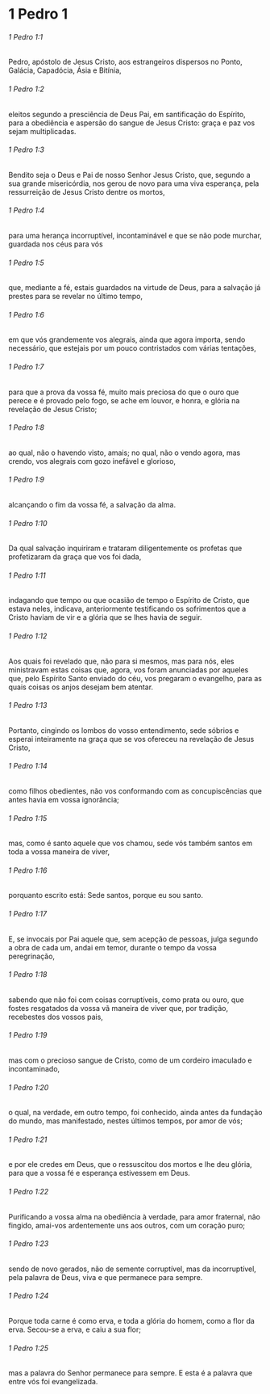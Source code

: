 # 1 Pedro 1

###### 1 Pedro 1:1

Pedro, apóstolo de Jesus Cristo, aos estrangeiros dispersos no Ponto, Galácia, Capadócia, Ásia e Bitínia,

###### 1 Pedro 1:2

eleitos segundo a presciência de Deus Pai, em santificação do Espírito, para a obediência e aspersão do sangue de Jesus Cristo: graça e paz vos sejam multiplicadas.

###### 1 Pedro 1:3

Bendito seja o Deus e Pai de nosso Senhor Jesus Cristo, que, segundo a sua grande misericórdia, nos gerou de novo para uma viva esperança, pela ressurreição de Jesus Cristo dentre os mortos,

###### 1 Pedro 1:4

para uma herança incorruptível, incontaminável e que se não pode murchar, guardada nos céus para vós

###### 1 Pedro 1:5

que, mediante a fé, estais guardados na virtude de Deus, para a salvação já prestes para se revelar no último tempo,

###### 1 Pedro 1:6

em que vós grandemente vos alegrais, ainda que agora importa, sendo necessário, que estejais por um pouco contristados com várias tentações,

###### 1 Pedro 1:7

para que a prova da vossa fé, muito mais preciosa do que o ouro que perece e é provado pelo fogo, se ache em louvor, e honra, e glória na revelação de Jesus Cristo;

###### 1 Pedro 1:8

ao qual, não o havendo visto, amais; no qual, não o vendo agora, mas crendo, vos alegrais com gozo inefável e glorioso,

###### 1 Pedro 1:9

alcançando o fim da vossa fé, a salvação da alma.

###### 1 Pedro 1:10

Da qual salvação inquiriram e trataram diligentemente os profetas que profetizaram da graça que vos foi dada,

###### 1 Pedro 1:11

indagando que tempo ou que ocasião de tempo o Espírito de Cristo, que estava neles, indicava, anteriormente testificando os sofrimentos que a Cristo haviam de vir e a glória que se lhes havia de seguir.

###### 1 Pedro 1:12

Aos quais foi revelado que, não para si mesmos, mas para nós, eles ministravam estas coisas que, agora, vos foram anunciadas por aqueles que, pelo Espírito Santo enviado do céu, vos pregaram o evangelho, para as quais coisas os anjos desejam bem atentar.

###### 1 Pedro 1:13

Portanto, cingindo os lombos do vosso entendimento, sede sóbrios e esperai inteiramente na graça que se vos ofereceu na revelação de Jesus Cristo,

###### 1 Pedro 1:14

como filhos obedientes, não vos conformando com as concupiscências que antes havia em vossa ignorância;

###### 1 Pedro 1:15

mas, como é santo aquele que vos chamou, sede vós também santos em toda a vossa maneira de viver,

###### 1 Pedro 1:16

porquanto escrito está: Sede santos, porque eu sou santo.

###### 1 Pedro 1:17

E, se invocais por Pai aquele que, sem acepção de pessoas, julga segundo a obra de cada um, andai em temor, durante o tempo da vossa peregrinação,

###### 1 Pedro 1:18

sabendo que não foi com coisas corruptíveis, como prata ou ouro, que fostes resgatados da vossa vã maneira de viver que, por tradição, recebestes dos vossos pais,

###### 1 Pedro 1:19

mas com o precioso sangue de Cristo, como de um cordeiro imaculado e incontaminado,

###### 1 Pedro 1:20

o qual, na verdade, em outro tempo, foi conhecido, ainda antes da fundação do mundo, mas manifestado, nestes últimos tempos, por amor de vós;

###### 1 Pedro 1:21

e por ele credes em Deus, que o ressuscitou dos mortos e lhe deu glória, para que a vossa fé e esperança estivessem em Deus.

###### 1 Pedro 1:22

Purificando a vossa alma na obediência à verdade, para amor fraternal, não fingido, amai-vos ardentemente uns aos outros, com um coração puro;

###### 1 Pedro 1:23

sendo de novo gerados, não de semente corruptível, mas da incorruptível, pela palavra de Deus, viva e que permanece para sempre.

###### 1 Pedro 1:24

Porque toda carne é como erva, e toda a glória do homem, como a flor da erva. Secou-se a erva, e caiu a sua flor;

###### 1 Pedro 1:25

mas a palavra do Senhor permanece para sempre. E esta é a palavra que entre vós foi evangelizada.

